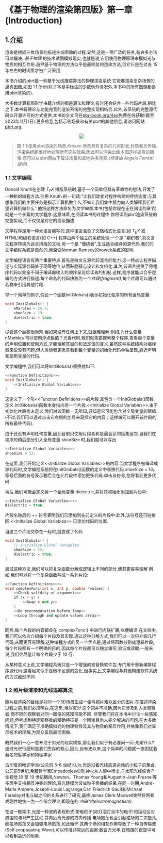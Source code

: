 # 《基于物理的渲染第四版》第一章(Introduction)

## 1.[介绍](https://pbr-book.org/4ed/Introduction#)

渲染是根据三维场景的描述生成图像的过程.显然,这是一项广泛的任务,有许多方法可以解决. *基于物理* 的技术试图模拟现实;也就是说,它们使用物理原理来模拟光与物质的相互作用.虽然基于物理的方法似乎是最明显的渲染方法,但它只是在过去 15 年左右的时间里才被广泛采用.

本书介绍的pbrt是一种基于光线跟踪算法的物理渲染系统.它能够渲染复杂场景的逼真图像,如图 1.1 所示(除了本章中标注的少数例外情况外,本书中的所有图像都是用pbrt渲染的).

大多数计算机图形学书籍介绍的都是算法和理论,有时还会结合一些代码片段.相比之下,本书将理论与功能完善的渲染系统的完整实现相结合.此外,该系统的完整源代码以开源许可的方式提供,本书的全文可在[pbr-book.org/4ed](https://pbr-book.org/4ed)免费在线获取(截至2023年11月1日).更多信息,包括示例场景和有关pbrt的其他信息,请访问网站[pbrt.org](https://pbrt.org/).

<div align=center>
    <img style="border-radius: 0.3125em;
    box-shadow: 0 2px 4px 0 rgba(34,36,38,.12),0 2px 10px 0 rgba(34,36,38,.08);" 
    src="image.png">
</div>

> 图 1.1:使用pbrt渲染的场景.*Kroken* 场景具有复杂的几何形状,材质和光传输.渲染系统能很好地处理所有这些效果,因此可以渲染出像本图这样逼真的图像.您可以从pbrt网站下载该场景和其他许多场景.*(场景由 Angelo Ferretti 提供)*.

### 1.1 文学编程

Donald Knuth在创建 $T_EX$ 排版系统时,基于一个简单但具有革命性的想法,开发了一种新的编程方法.引用 Knuth 的一句话:"让我们改变对程序构建的传统态度:与其想象我们的主要任务是指示计算机做什么,不如让我们集中精力向人类解释我们希望计算机做什么".他将这种方法命名为*文学编程*.本书(包括你现在正在阅读的章节)就是一个长篇的文学程序.这意味着,在阅读本书的过程中,你将读到pbrt渲染系统的完整实现,而不仅仅是对它的高级描述.

文学程序是用一种元语言编写的,这种语言混合了文档格式化语言(如 $T_EX$ 或HTML)和编程语言(如 C++).程序由两个独立的系统处理:一个是 "编织者",将文言文程序转换为适合排版的文档;另一个是 "缠绕者",生成适合编译的源代码.我们的文字编程系统是自创的,但深受Norman Ramsey的noweb系统的影响.

文学编程语言有两个重要特点.首先是散文与源代码混合的能力.这一特点让程序描述与实际源代码处于同等地位,从而鼓励精心设计和文档化.其次,该语言提供了将程序代码以完全不同于编译器输入的顺序呈现给读者的机制.这样,程序就能以合乎逻辑的方式进行描述.每个命名的代码块称为一个*片段(fragment)*,每个片段可以通过名称来引用其他片段. 

举一个简单的例子,假设一个函数InitGlobals()表示初始化程序的所有全局变量:
```cpp
void InitGlobals() {
    nMarbles = 25.7;
    shoeSize = 13;
    dielectric = true;
}
```
尽管这个函数很简短,但如果没有任何上下文,就很难理解.例如,为什么变量 nMarbles 可以使用浮点数值？光看代码,我们就需要搜索整个程序,查看每个变量的声明位置和使用方式,才能理解其目的和法定值的含义.虽然这种系统结构对编译器来说没有问题,但人类读者更愿意看到每个变量的初始化代码单独呈现,靠近声明和使用变量的代码.

文学编程中,我们可以将InitGlobals()替换成如下:  
<a id="Function Definitions"></a>
```cpp
<<Function Definitions>>=
void InitGlobals() {
    <<Initialize Global Variables>> 
}
```

这定义了一个叫\<\<Function Definitions\>\>的片段,其包含一个InitGlobals()函数定义.InitGlobals()函数本身指向另一个片段,\<\<Initialize Global Variables\>\>.由于初始化片段尚未定义,我们对该函数一无所知,只知道它可能包含对全局变量的赋值.(不过,我们可以通过点击它右侧的加号来窥探它的内容；这样做可以展开该片段的所有最终代码).

由于还没有声明任何变量,因此目前只使用片段名称是最合适的抽象层次.当我们在程序的稍后部分引入全局变量 shoeSize 时,我们就可以写出
```cpp
<<Initialize Global Variables>>= 
shoeSize = 13;
```

在这里,我们开始定义\<\<Initialize Global Variables\>\>的内容.当文学程序被编译成源代码时,文学编程系统将在InitGlobals()函数的定义中替换代码 shoeSize = 13;.等号后面的符号表示稍后会在此片段中添加更多代码.单击该符号,您将看到更多代码.

稍后,我们可能会定义另一个全局变量 dielectric,并将其初始化附加到片段中:
```cpp
<<Initialize Global Variables>>+= 
dielectric = true;
```
片段名称后的 += 符号表明我们已添加到先前定义的片段中.此外,该符号还可链接回 \<\<Initialize Global Variables\>\> 已添加代码的位置.

当这三个片段交杂在一起时,就变成了代码
```cpp
void InitGlobals() {
    // Initialize Global Variables
    shoeSize = 13;
    dielectric = true;
}
```
通过这种方法,我们可以将复杂函数分解成逻辑上不同的部分,使其更容易理解.例如,我们可以将一个复杂函数写成一系列片段:
```cpp
<<Function Definitions>>+= 
void complexFunc(int x, int y, double *values) {
    <<Check validity of arguments>> 
    if (x < y) {
        <<Swap x and y>> 
    }
    <<Do precomputation before loop>> 
    <<Loop through and update values array>> 
}
```
同样,每个片段的内容都会在 complexFunc() 中进行内联扩展,以便编译.在文档中,我们可以依次介绍每个片段及其实现.通过这种分解方式,我们可以一次只介绍几行代码,从而更容易理解.这种编程方式的另一个优点是,通过将函数分割成逻辑片段,每个片段都有一个明确的目的,因此每个片段都可以独立编写,验证或读取.一般来说,我们会尽量让每个片段少于 10 行.

从某种意义上说,文学编程系统只是一个增强的宏替换软件包,专门用于重新编排程序源代码.这看起来似乎是微不足道的变化,但事实上,文学编程与其他构建软件系统的方式截然不同.

### 1.2 照片级渲染和光线追踪算法

照片级渲染的目标是对同一个3D场景生成一张与照片难以区分的图片.在描述渲染过程之前,我们必须明白,在这里,*难以区分* 这个词并不准确,因为它涉及到人类观察者,而不同的观察者对同一图像的感知可能不同. 尽管我们将在本书中讨论一些感知问题,但考虑到特定观察者的精确特征是一个困难且尚未完全解决的问题.在大多数情况下,我们满足于准确模拟光的物理特性及其与物质的相互作用,并依靠我们对显示技术的理解,为观众呈现最佳图像.

既然我们一心一意专注于对光的现实模拟,那么我们似乎有必要问一问:*光是什么*?通过光进行感知是我们生存的核心,因此,自有史以来,这个简单的问题就一直困扰着著名的哲学家和物理学家.

古印度的唯识学派(公元前 5-6 世纪)认为,光是沿着光线高速运动的小粒子的集合.公元前5世纪,希腊哲学家Empedocles推测,神火从人眼中喷出,与太阳光线结合产生视觉.18 至 19 世纪期间,Newton、Thomas Young和Augustin-Jean Fresnel等多面手支持相互冲突的理论,将光建模为波或粒子传播的结果.在同一时期,André-Marie Ampère,Joseph-Louis Lagrange,Carl Friedrich Gauß和Michael Faraday对电与磁之间的关系进行了研究,最终James Clerk Maxwell突然将两者戏剧性地统一为一个综合理论,即现在的 *电磁学(electromagnetism)*.

在这一框架中,光是一种波的表现形式:带电粒子(如灯泡灯丝中的电子)的运动会对周围的*电场*产生扰动,并向远离光源的方向传播.电场振荡也会引起磁场的二次振荡,而磁场振荡又会加强电场振荡,如此循环.这两个场的相互作用导致了一种自传输波(Self-propagating Wave),可以传播非常远的距离:数百万光年,在晴朗的夜空中可以看到遥远的恒星.

